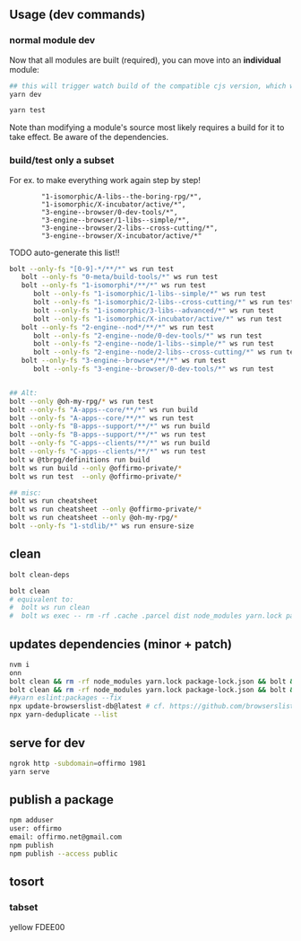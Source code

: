 
## Usage (dev commands)

### normal module dev

Now that all modules are built (required), you can move into an **individual** module:
```bash
## this will trigger watch build of the compatible cjs version, which works in all envs
yarn dev

yarn test
```

Note than modifying a module's source most likely requires a build for it to take effect.
Be aware of the dependencies.

### build/test only a subset

For ex. to make everything work again step by step!

			"1-isomorphic/A-libs--the-boring-rpg/*",
			"1-isomorphic/X-incubator/active/*",
			"3-engine--browser/0-dev-tools/*",
			"3-engine--browser/1-libs--simple/*",
			"3-engine--browser/2-libs--cross-cutting/*",
			"3-engine--browser/X-incubator/active/*"

TODO auto-generate this list!!
```bash
bolt --only-fs "[0-9]-*/**/*" ws run test
   bolt --only-fs "0-meta/build-tools/*" ws run test
   bolt --only-fs "1-isomorphi*/**/*" ws run test
      bolt --only-fs "1-isomorphic/1-libs--simple/*" ws run test
      bolt --only-fs "1-isomorphic/2-libs--cross-cutting/*" ws run test
      bolt --only-fs "1-isomorphic/3-libs--advanced/*" ws run test
      bolt --only-fs "1-isomorphic/X-incubator/active/*" ws run test
   bolt --only-fs "2-engine--nod*/**/*" ws run test
      bolt --only-fs "2-engine--node/0-dev-tools/*" ws run test
      bolt --only-fs "2-engine--node/1-libs--simple/*" ws run test
      bolt --only-fs "2-engine--node/2-libs--cross-cutting/*" ws run test
   bolt --only-fs "3-engine--browse*/**/*" ws run test
      bolt --only-fs "3-engine--browser/0-dev-tools/*" ws run test


## Alt:
bolt --only @oh-my-rpg/* ws run test
bolt --only-fs "A-apps--core/**/*" ws run build
bolt --only-fs "A-apps--core/**/*" ws run test
bolt --only-fs "B-apps--support/**/*" ws run build
bolt --only-fs "B-apps--support/**/*" ws run test
bolt --only-fs "C-apps--clients/**/*" ws run build
bolt --only-fs "C-apps--clients/**/*" ws run test
bolt w @tbrpg/definitions run build
bolt ws run build --only @offirmo-private/*
bolt ws run test  --only @offirmo-private/*

## misc:
bolt ws run cheatsheet
bolt ws run cheatsheet --only @offirmo-private/*
bolt ws run cheatsheet --only @oh-my-rpg/*
bolt --only-fs "1-stdlib/*" ws run ensure-size
```

## clean
```bash
bolt clean-deps

bolt clean
# equivalent to:
#  bolt ws run clean
#  bolt ws exec -- rm -rf .cache .parcel dist node_modules yarn.lock package-lock.json yarn-error.log
```

## updates dependencies (minor + patch)
```bash
nvm i
onn
bolt clean && rm -rf node_modules yarn.lock package-lock.json && bolt && yarn outdated     && bolt build
bolt clean && rm -rf node_modules yarn.lock package-lock.json && bolt && bolt build
##yarn eslint:packages --fix
npx update-browserslist-db@latest # cf. https://github.com/browserslist/browserslist#browsers-data-updating
npx yarn-deduplicate --list
```

## serve for dev
```bash
ngrok http -subdomain=offirmo 1981
yarn serve
```

## publish a package
```bash
npm adduser
user: offirmo
email: offirmo.net@gmail.com
npm publish
npm publish --access public
```


## tosort

### tabset

yellow FDEE00
